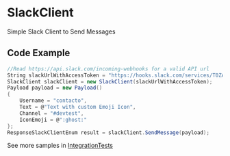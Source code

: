 # SlackClient
Simple Slack Client to Send Messages 

## Code Example
```C#
//Read https://api.slack.com/incoming-webhooks for a valid API url
String slackUrlWithAccessToken = "https://hooks.slack.com/services/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";
SlackClient slackClient = new SlackClient(slackUrlWithAccessToken);
Payload payload = new Payload()
{
	Username = "contacto",
	Text = @"Text with custom Emoji Icon",
	Channel = "#devtest",
	IconEmoji = @":ghost:"
};
ResponseSlackClientEnum result = slackClient.SendMessage(payload);
```

See more samples in [IntegrationTests](Slack.ServiceLibrary.IntegrationTests)

